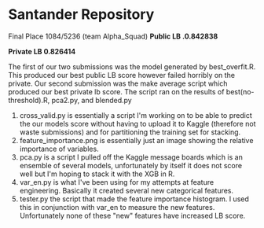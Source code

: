 ﻿# Santander Repository 
Final Place 1084/5236 (team Alpha_Squad) 
**Public LB .0.842838**

**Private LB 0.826414**

The first of our two submissions was the model generated by best_overfit.R. This produced our best public LB score however failed horribly on the private. Our second submission was the make average script which produced our best private lb score. The script ran on the results of best(no-threshold).R, pca2.py, and blended.py 

1. cross_valid.py is essentially a script I'm working on to be able to predict the our models score without having to upload it to Kaggle (therefore not waste submissions) and for partitioning the training set for stacking. 
2. feature_importance.png is essentially just an image showing the relative importance of variables. 
3. pca.py is a script I pulled off the Kaggle message boards which is an ensemble of several models, unfortunately by itself it does not score well but I'm hoping to stack it with the XGB in R. 
4. var_en.py is what I've been using for my attempts at feature engineering. Basically it created several new categorical features.
5. tester.py the script that made the feature importance histogram. I used this in conjunction with var_en to measure the new features. Unfortunately none of these "new" features have increased LB score. 

 
